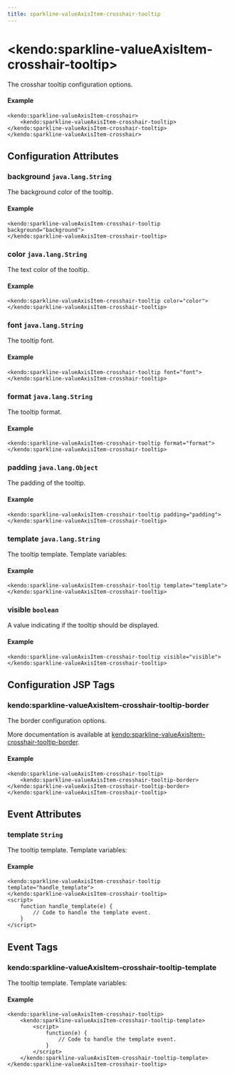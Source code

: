 ```yaml
---
title: sparkline-valueAxisItem-crosshair-tooltip
---
```


# \<kendo:sparkline-valueAxisItem-crosshair-tooltip\>

The crosshar tooltip configuration options.

#### Example
    <kendo:sparkline-valueAxisItem-crosshair>
        <kendo:sparkline-valueAxisItem-crosshair-tooltip></kendo:sparkline-valueAxisItem-crosshair-tooltip>
    </kendo:sparkline-valueAxisItem-crosshair>

## Configuration Attributes

### background `java.lang.String`

The background color of the tooltip.

#### Example
    <kendo:sparkline-valueAxisItem-crosshair-tooltip background="background">
    </kendo:sparkline-valueAxisItem-crosshair-tooltip>

### color `java.lang.String`

The text color of the tooltip.

#### Example
    <kendo:sparkline-valueAxisItem-crosshair-tooltip color="color">
    </kendo:sparkline-valueAxisItem-crosshair-tooltip>

### font `java.lang.String`

The tooltip font.

#### Example
    <kendo:sparkline-valueAxisItem-crosshair-tooltip font="font">
    </kendo:sparkline-valueAxisItem-crosshair-tooltip>

### format `java.lang.String`

The tooltip format.

#### Example
    <kendo:sparkline-valueAxisItem-crosshair-tooltip format="format">
    </kendo:sparkline-valueAxisItem-crosshair-tooltip>

### padding `java.lang.Object`

The padding of the tooltip.

#### Example
    <kendo:sparkline-valueAxisItem-crosshair-tooltip padding="padding">
    </kendo:sparkline-valueAxisItem-crosshair-tooltip>

### template `java.lang.String`

The tooltip template.
Template variables:

#### Example
    <kendo:sparkline-valueAxisItem-crosshair-tooltip template="template">
    </kendo:sparkline-valueAxisItem-crosshair-tooltip>

### visible `boolean`

A value indicating if the tooltip should be displayed.

#### Example
    <kendo:sparkline-valueAxisItem-crosshair-tooltip visible="visible">
    </kendo:sparkline-valueAxisItem-crosshair-tooltip>


##  Configuration JSP Tags

### kendo:sparkline-valueAxisItem-crosshair-tooltip-border

The border configuration options.

More documentation is available at [kendo:sparkline-valueAxisItem-crosshair-tooltip-border](/kendo-ui/api/wrappers/jsp/sparkline/valueaxisitem-crosshair-tooltip-border).

#### Example

    <kendo:sparkline-valueAxisItem-crosshair-tooltip>
        <kendo:sparkline-valueAxisItem-crosshair-tooltip-border></kendo:sparkline-valueAxisItem-crosshair-tooltip-border>
    </kendo:sparkline-valueAxisItem-crosshair-tooltip>


## Event Attributes

### template `String`

The tooltip template.
Template variables:


#### Example
    <kendo:sparkline-valueAxisItem-crosshair-tooltip template="handle_template">
    </kendo:sparkline-valueAxisItem-crosshair-tooltip>
    <script>
        function handle_template(e) {
            // Code to handle the template event.
        }
    </script>

## Event Tags

### kendo:sparkline-valueAxisItem-crosshair-tooltip-template

The tooltip template.
Template variables:


#### Example
    <kendo:sparkline-valueAxisItem-crosshair-tooltip>
        <kendo:sparkline-valueAxisItem-crosshair-tooltip-template>
            <script>
                function(e) {
                    // Code to handle the template event.
                }
            </script>
        </kendo:sparkline-valueAxisItem-crosshair-tooltip-template>
    </kendo:sparkline-valueAxisItem-crosshair-tooltip>

